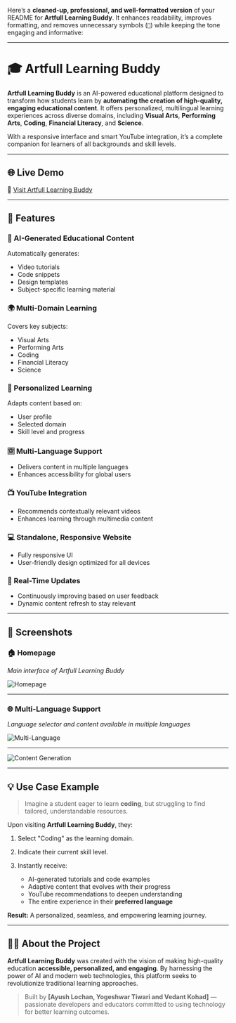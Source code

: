 Here’s a **cleaned-up, professional, and well-formatted version** of your README for **Artfull Learning Buddy**. It enhances readability, improves formatting, and removes unnecessary symbols (``) while keeping the tone engaging and informative:

---

# 🎓 Artfull Learning Buddy

**Artfull Learning Buddy** is an AI-powered educational platform designed to transform how students learn by **automating the creation of high-quality, engaging educational content**. It offers personalized, multilingual learning experiences across diverse domains, including **Visual Arts**, **Performing Arts**, **Coding**, **Financial Literacy**, and **Science**.

With a responsive interface and smart YouTube integration, it’s a complete companion for learners of all backgrounds and skill levels.

---

## 🌐 Live Demo

🔗 [Visit Artfull Learning Buddy](https://artful-learning-buddy.vercel.app/)

---

## 🚀 Features

### 🧠 AI-Generated Educational Content

Automatically generates:

* Video tutorials
* Code snippets
* Design templates
* Subject-specific learning material

### 🌍 Multi-Domain Learning

Covers key subjects:

* Visual Arts
* Performing Arts
* Coding
* Financial Literacy
* Science

### 🎯 Personalized Learning

Adapts content based on:

* User profile
* Selected domain
* Skill level and progress

### 🈳 Multi-Language Support

* Delivers content in multiple languages
* Enhances accessibility for global users

### 📺 YouTube Integration

* Recommends contextually relevant videos
* Enhances learning through multimedia content

### 💻 Standalone, Responsive Website

* Fully responsive UI
* User-friendly design optimized for all devices

### 🔄 Real-Time Updates

* Continuously improving based on user feedback
* Dynamic content refresh to stay relevant

---

## 📸 Screenshots

### 🏠 Homepage

*Main interface of Artfull Learning Buddy*

![Homepage](https://github.com/user-attachments/assets/31e0994b-d4ab-4a64-8116-baa1245478a6)

---

### 🌐 Multi-Language Support

*Language selector and content available in multiple languages*

![Multi-Language](https://github.com/user-attachments/assets/eb157364-d017-452a-874e-b93fb07e2771)

---

![Content Generation](https://github.com/user-attachments/assets/5b3d24cd-195f-46a9-81d7-817e71d6424a)

---

## 💡 Use Case Example

> Imagine a student eager to learn **coding**, but struggling to find tailored, understandable resources.

Upon visiting **Artfull Learning Buddy**, they:

1. Select "Coding" as the learning domain.
2. Indicate their current skill level.
3. Instantly receive:

   * AI-generated tutorials and code examples
   * Adaptive content that evolves with their progress
   * YouTube recommendations to deepen understanding
   * The entire experience in their **preferred language**

**Result:** A personalized, seamless, and empowering learning journey.

---

## 👨‍💻 About the Project

**Artfull Learning Buddy** was created with the vision of making high-quality education **accessible, personalized, and engaging**. By harnessing the power of AI and modern web technologies, this platform seeks to revolutionize traditional learning approaches.

> Built by **\[Ayush Lochan, Yogeshwar Tiwari and Vedant Kohad]** — passionate developers and educators committed to using technology for better learning outcomes.
